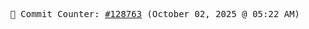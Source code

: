 <p align="center">
    <samp>
        📮 Commit Counter: <a href="https://github.com/Javascript-void0/Javascript-void0/commits/main">#128763</a> (October 02, 2025 @ 05:22 AM)
    </samp>
</p>